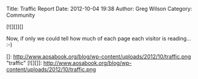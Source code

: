 Title: Traffic Report
Date: 2012-10-04 19:38
Author: Greg Wilson
Category: Community

[![][]][]

Now, if only we could tell how much of each page each visitor is
reading... :-)

  []: http://www.aosabook.org/blog/wp-content/uploads/2012/10/traffic.png
    "traffic"
  [![][]]: http://www.aosabook.org/blog/wp-content/uploads/2012/10/traffic.png
